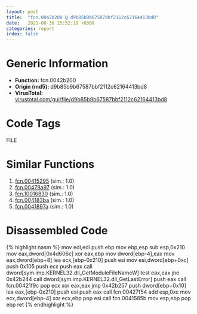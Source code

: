 ```yaml
---
layout: post
title:  "fcn.0042b200 @ d9b85b9b67587bbf2112c62164413bd8"
date:   2021-08-30 15:52:19 +0300
categories: report
index: false
---
```


# Generic Information
- **Function:** fcn.0042b200
- **Origin (md5):** d9b85b9b67587bbf2112c62164413bd8
- **VirusTotal:** [virustotal.com/gui/file/d9b85b9b67587bbf2112c62164413bd8][virustotal_ref]

# Code Tags
<span class="tag" id="FILE">FILE</span>


# Similar Functions

1. [fcn.00415295][similar_1_ref] (sim.: 1.0)
2. [fcn.00478a97][similar_2_ref] (sim.: 1.0)
3. [fcn.10016830][similar_3_ref] (sim.: 1.0)
4. [fcn.004183ba][similar_4_ref] (sim.: 1.0)
5. [fcn.0041897a][similar_5_ref] (sim.: 1.0)


# Disassembled Code

{% highlight nasm %}
mov edi,edi
push ebp
mov ebp,esp
sub esp,0x210
mov eax,dword[0x4d606c]
xor eax,ebp
mov dword[ebp-4],eax
mov eax,dword[ebp+8]
lea ecx,[ebp-0x210]
push esi
mov esi,dword[ebp+0xc]
push 0x105
push ecx
push eax
call dword[sym.imp.KERNEL32.dll_GetModuleFileNameW]
test eax,eax
jne 0x42b244
call dword[sym.imp.KERNEL32.dll_GetLastError]
push eax
call fcn.00421f9c
pop ecx
xor eax,eax
jmp 0x42b257
push dword[ebp+0x10]
lea eax,[ebp-0x210]
push esi
push eax
call fcn.00427f54
add esp,0xc
mov ecx,dword[ebp-4]
xor ecx,ebp
pop esi
call fcn.0041585b
mov esp,ebp
pop ebp
ret
{% endhighlight %}


[similar_1_ref]: /report/fcn.00415295@aa974dc5fff056e4382e61f8a2699e58
[similar_2_ref]: /report/fcn.00478a97@6f3954a480bef11309decb3759df55ad
[similar_3_ref]: /report/fcn.10016830@f306bc4e89ecdab5df7aa72172ee5f69
[similar_4_ref]: /report/fcn.004183ba@8fe319558c6f221efde51f3acc33b19c
[similar_5_ref]: /report/fcn.0041897a@c306da4f141a92c569dc12829e8ed848
[virustotal_ref]: https://www.virustotal.com/gui/file/d9b85b9b67587bbf2112c62164413bd8